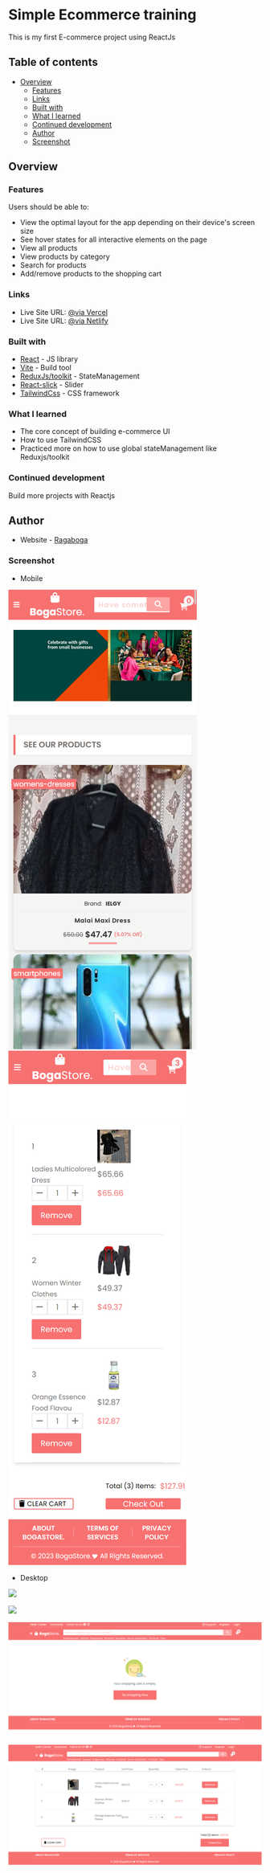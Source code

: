 # Simple Ecommerce training

This is my first E-commerce project using ReactJs

## Table of contents

- [Overview](#overview)
  - [Features](#features)
  - [Links](#links)
  - [Built with](#built-with)
  - [What I learned](#what-i-learned)
  - [Continued development](#continued-development)
  - [Author](#author)
  - [Screenshot](#screenshot)

## Overview

### Features

Users should be able to:

- View the optimal layout for the app depending on their device's screen size
- See hover states for all interactive elements on the page
- View all products
- View products by category
- Search for products
- Add/remove products to the shopping cart

### Links

- Live Site URL: [@via Vercel](https://bogastore.vercel.app/)
- Live Site URL: [@via Netlify](https://bogastore.netlify.app/)

### Built with

- [React](https://reactjs.org/) - JS library
- [Vite](https://vitejs.dev/) - Build tool
- [ReduxJs/toolkit](https://redux-toolkit.js.org/) - StateManagement
- [React-slick](https://react-slick.neostack.com/) - Slider
- [TailwindCss](https://tailwindcss.com/) - CSS framework

### What I learned

- The core concept of building e-commerce UI
- How to use TailwindCSS
- Practiced more on how to use global stateManagement like Reduxjs/toolkit

### Continued development

Build more projects with Reactjs

## Author

- Website - [Ragaboga](https://github.com/RagaBoGaa)

### Screenshot

- Mobile

![](./mobile.png)
![](./mobile-full-cart.png)

- Desktop

![](./desktop.png)

![](./desktop-cat.png.png)

![](./desktop-empty-crt.png)

![](./desktop-full-cart.png)
